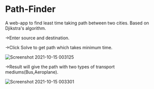 # Path-Finder
A web-app to find least time taking path between two cities. Based on Djikstra's algorithm.

->Enter source and destination.

->Click Solve to get path which takes minimum time.

![Screenshot 2021-10-15 003125](https://user-images.githubusercontent.com/92536795/137379887-f0e54a36-f86c-4bae-8811-47770366f107.png)


->Result will give the path with two types of transport mediums(Bus,Aeroplane).

 ![Screenshot 2021-10-15 003301](https://user-images.githubusercontent.com/92536795/137380074-fbd9197a-c114-4dca-be05-8213f68f3693.png)
